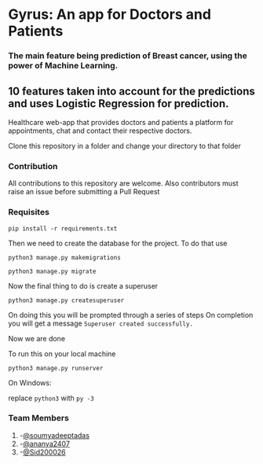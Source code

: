 # Gyrus: An app for Doctors and Patients

### The main feature being prediction of Breast cancer, using the power of Machine Learning. 
## 10 features taken into account for the predictions and uses Logistic Regression for prediction.

Healthcare web-app that provides doctors and patients a platform for appointments, chat and contact their respective doctors.


Clone this repository in a folder and change your directory to that folder

### Contribution

All contributions to this repository are welcome. 
Also contributors must raise an issue before submitting a Pull Request

### Requisites

`pip install -r requirements.txt`

Then we need to create the database for the project. To do that use

`python3 manage.py makemigrations`

`python3 manage.py migrate`

Now the final thing to do is create a superuser

`python3 manage.py createsuperuser`

On doing this you will be prompted through a series of steps
On completion you will get a message 
`Superuser created successfully.`

Now we are done

To run this on your local machine

`python3 manage.py runserver`

On Windows:

replace `python3` with `py -3`

### Team Members
1. -[@soumyadeeptadas](https://github.com/soumyadeeptadas)
2. -[@ananya2407](https://github.com/ananya2407)
3. -[@Sid200026](https://github.com/Sid200026)
